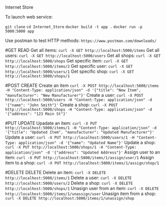 Internet Store

To launch web service:

`git clone`
`cd Internet_Store`
`docker build -t app .`
`docker run -p 5000:5000 app`

Use postman to test HTTP methods:
`https://www.postman.com/downloads/`

#GET
READ
Get all items:
`curl -X GET http://localhost:5000/items`
Get all users:
`curl -X GET http://localhost:5000/users`
Get all shops:
`curl -X GET http://localhost:5000/shops`
Get specific item:
`curl -X GET http://localhost:5000/items/2`
Get specific user:
`curl -X GET http://localhost:5000/users/1`
Get specific shop:
`curl -X GET http://localhost:5000/shops/1`

#POST
CREATE
Create an item
`curl -X POST http://localhost:5000/items -H "Content-Type: application/json" -d '{"title": "New Item", "manufacturer": "New Manufacturer"}'`
Create a user:
`curl -X POST http://localhost:5000/users -H "Content-Type: application/json" -d '{"name": "John Smith"}'`
Create a shop:
`curl -X POST http://localhost:5000/shops -H "Content-Type: application/json" -d '{"address": "123 Main St"}'`

#PUT
UPDATE
Upadate an item:
`curl -X PUT http://localhost:5000/items/1 -H "Content-Type: application/json" -d '{"title": "Updated Item", "manufacturer": "Updated Manufacturer"}'`
Update a user:
`curl -X PUT http://localhost:5000/users/1 -H "Content-Type: application/json" -d '{"name": "Updated Name"}'`
Update a shop:
`curl -X PUT http://localhost:5000/shops/1 -H "Content-Type: application/json" -d '{"address": "Updated Address"}'`
Assign user to an item:
`curl -X PUT http://localhost:5000/items/1/assign/user/1`
Assign item to a shop:
`curl -X PUT http://localhost:5000/items/1/assign/shop/1`

#DELETE
DELETE
Delete an item:
`curl -X DELETE http://localhost:5000/items/1`
Delete a user:
`curl -X DELETE http://localhost:5000/users/2`
Delete a shop:
`curl -X DELETE http://localhost:5000/shops/1`
Unasign user from an item:
`curl -X DELETE http://localhost:5000/items/1/unassign/user`
Unasign item from a shop:
`curl -X DELETE http://localhost:5000/items/1/unassign/shop`
